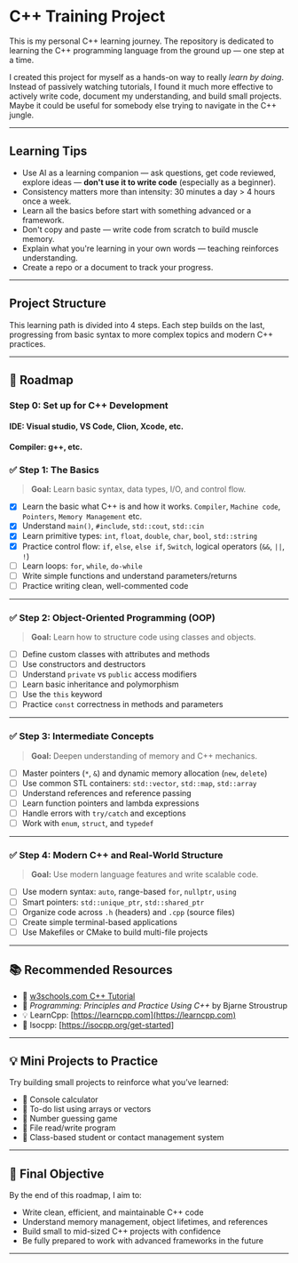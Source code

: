 # C++ Training Project

This is my personal C++ learning journey. The repository is dedicated to learning the C++ programming language from the ground up — one step at a time.

I created this project for myself as a hands-on way to really *learn by doing*. Instead of passively watching tutorials, I found it much more effective to actively write code, document my understanding, and build small projects. Maybe it could be useful for somebody else trying to navigate in the C++ jungle.

---

## Learning Tips

- Use AI as a learning companion — ask questions, get code reviewed, explore ideas — **don't use it to write code** (especially as a beginner).
- Consistency matters more than intensity: 30 minutes a day > 4 hours once a week.
- Learn all the basics before start with something advanced or a framework.
- Don't copy and paste — write code from scratch to build muscle memory.
- Explain what you're learning in your own words — teaching reinforces understanding.
- Create a repo or a document to track your progress.

---

## Project Structure

This learning path is divided into 4 steps. Each step builds on the last, progressing from basic syntax to more complex topics and modern C++ practices.

---

## 📅 Roadmap

### Step 0: Set up for C++ Development
#### IDE: Visual studio, VS Code, Clion, Xcode, etc.
#### Compiler: g++, etc.

### ✅ Step 1: The Basics
> **Goal:** Learn basic syntax, data types, I/O, and control flow.

- [X] Learn the basic what C++ is and how it works. `Compiler`, `Machine code`, `Pointers`, `Memory Management` etc.
- [X] Understand `main()`, `#include`, `std::cout`, `std::cin`
- [X] Learn primitive types: `int`, `float`, `double`, `char`, `bool`, `std::string`
- [X] Practice control flow: `if`, `else`, `else if`, `Switch`,  logical operators (`&&`, `||`, `!`)
- [ ] Learn loops: `for`, `while`, `do-while`
- [ ] Write simple functions and understand parameters/returns
- [ ] Practice writing clean, well-commented code

---

### ✅ Step 2: Object-Oriented Programming (OOP)
> **Goal:** Learn how to structure code using classes and objects.

- [ ] Define custom classes with attributes and methods
- [ ] Use constructors and destructors
- [ ] Understand `private` vs `public` access modifiers
- [ ] Learn basic inheritance and polymorphism
- [ ] Use the `this` keyword
- [ ] Practice `const` correctness in methods and parameters

---

### ✅ Step 3: Intermediate Concepts
> **Goal:** Deepen understanding of memory and C++ mechanics.

- [ ] Master pointers (`*`, `&`) and dynamic memory allocation (`new`, `delete`)
- [ ] Use common STL containers: `std::vector`, `std::map`, `std::array`
- [ ] Understand references and reference passing
- [ ] Learn function pointers and lambda expressions
- [ ] Handle errors with `try/catch` and exceptions
- [ ] Work with `enum`, `struct`, and `typedef`

---

### ✅ Step 4: Modern C++ and Real-World Structure
> **Goal:** Use modern language features and write scalable code.

- [ ] Use modern syntax: `auto`, range-based `for`, `nullptr`, `using`
- [ ] Smart pointers: `std::unique_ptr`, `std::shared_ptr`
- [ ] Organize code across `.h` (headers) and `.cpp` (source files)
- [ ] Create simple terminal-based applications
- [ ] Use Makefiles or CMake to build multi-file projects

---

## 📚 Recommended Resources

- 📘 [w3schools.com C++ Tutorial](https://www.w3schools.com/cpp/default.asp)
- 📖 *Programming: Principles and Practice Using C++* by Bjarne Stroustrup
- 💡 LearnCpp: [https://learncpp.com](https://learncpp.com)
- 👥 Isocpp: [https://isocpp.org/get-started]

---

## 💡 Mini Projects to Practice

Try building small projects to reinforce what you’ve learned:

- 🧮 Console calculator
- 📝 To-do list using arrays or vectors
- 🔢 Number guessing game
- 📂 File read/write program
- 👥 Class-based student or contact management system

---

## 🏁 Final Objective

By the end of this roadmap, I aim to:

- Write clean, efficient, and maintainable C++ code
- Understand memory management, object lifetimes, and references
- Build small to mid-sized C++ projects with confidence
- Be fully prepared to work with advanced frameworks in the future

---
